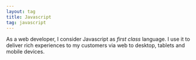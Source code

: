 ```yaml
---
layout: tag
title: Javascript
tag: javascript
---
```


As a web developer, I consider Javascript as _first class_ language. I use it to deliver rich experiences to my customers
via web to desktop, tablets and mobile devices.